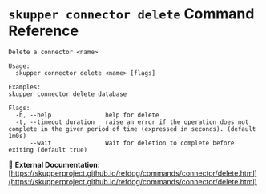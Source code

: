 # `skupper connector delete` Command Reference

```
Delete a connector <name>

Usage:
  skupper connector delete <name> [flags]

Examples:
skupper connector delete database

Flags:
  -h, --help               help for delete
  -t, --timeout duration   raise an error if the operation does not complete in the given period of time (expressed in seconds). (default 1m0s)
      --wait               Wait for deletion to complete before exiting (default true)
```

🔗 **External Documentation:** [https://skupperproject.github.io/refdog/commands/connector/delete.html](https://skupperproject.github.io/refdog/commands/connector/delete.html)

